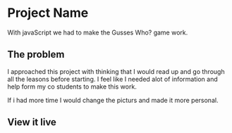 # Project Name

With javaScript we had to make the Gusses Who? game work.

## The problem

I approached this project with thinking that I would read up and go through all the leasons before starting. I feel like I needed alot of information and help form my co students to make this work.                 

If i had more time I would change the picturs and made it more personal.

## View it live


